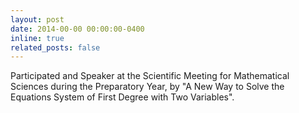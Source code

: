 ```yaml
---
layout: post
date: 2014-00-00 00:00:00-0400
inline: true
related_posts: false
---
```


Participated and Speaker at the Scientific Meeting for Mathematical Sciences during the Preparatory Year, by "A New Way to Solve the Equations System of First Degree with Two Variables".